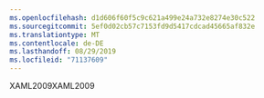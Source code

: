 ```yaml
---
ms.openlocfilehash: d1d606f60f5c9c621a499e24a732e8274e30c522
ms.sourcegitcommit: 5ef0d02cb57c7153fd9d5417cdcad45665af832e
ms.translationtype: MT
ms.contentlocale: de-DE
ms.lasthandoff: 08/29/2019
ms.locfileid: "71137609"
---
```

<span data-ttu-id="e1717-101">XAML2009</span><span class="sxs-lookup"><span data-stu-id="e1717-101">XAML2009</span></span>